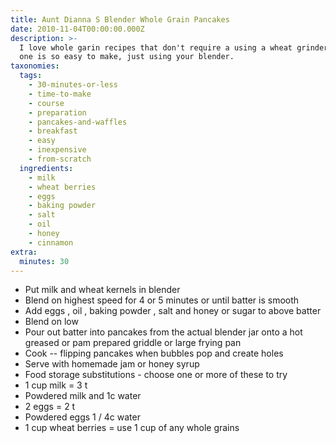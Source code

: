 ```yaml
---
title: Aunt Dianna S Blender Whole Grain Pancakes
date: 2010-11-04T00:00:00.000Z
description: >-
  I love whole garin recipes that don't require a using a wheat grinder.  this
  one is so easy to make, just using your blender.
taxonomies:
  tags:
    - 30-minutes-or-less
    - time-to-make
    - course
    - preparation
    - pancakes-and-waffles
    - breakfast
    - easy
    - inexpensive
    - from-scratch
  ingredients:
    - milk
    - wheat berries
    - eggs
    - baking powder
    - salt
    - oil
    - honey
    - cinnamon
extra:
  minutes: 30
---
```

 - Put milk and wheat kernels in blender
 - Blend on highest speed for 4 or 5 minutes or until batter is smooth
 - Add eggs , oil , baking powder , salt and honey or sugar to above batter
 - Blend on low
 - Pour out batter into pancakes from the actual blender jar onto a hot greased or pam prepared griddle or large frying pan
 - Cook -- flipping pancakes when bubbles pop and create holes
 - Serve with homemade jam or honey syrup
 - Food storage substitutions - choose one or more of these to try
 - 1 cup milk = 3 t
 - Powdered milk and 1c water
 - 2 eggs = 2 t
 - Powdered eggs 1 / 4c water
 - 1 cup wheat berries = use 1 cup of any whole grains

